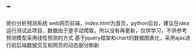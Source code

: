 # -
房价分析预测系统
web网页前端，index.html为首页，python后台，建议在idea运行测试此项目，数据由于是手动爬取，所以没有再更新，仅供学习，不供参考
预测模型采用线性预测的方式
基于jquery框架和chart的数据图表化，采用ajax进行前后端数据交互和网页的动态部分刷新
